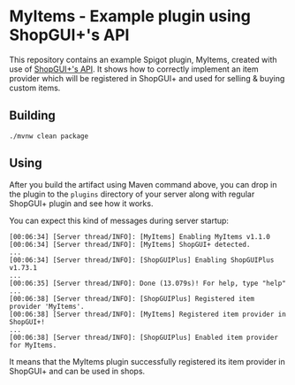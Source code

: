 # MyItems - Example plugin using ShopGUI+'s API
This repository contains an example Spigot plugin, MyItems, created with use of [ShopGUI+'s API](https://github.com/brcdev-minecraft/shopgui-api).
It shows how to correctly implement an item provider which will be registered in ShopGUI+ and used for selling & 
buying custom items.

## Building
```
./mvnw clean package
```

## Using
After you build the artifact using Maven command above, you can drop in the plugin to the `plugins` directory of your server along with regular ShopGUI+ plugin and see how it works.

You can expect this kind of messages during server startup:
```
[00:06:34] [Server thread/INFO]: [MyItems] Enabling MyItems v1.1.0
[00:06:34] [Server thread/INFO]: [MyItems] ShopGUI+ detected.
...
[00:06:34] [Server thread/INFO]: [ShopGUIPlus] Enabling ShopGUIPlus v1.73.1
...
[00:06:35] [Server thread/INFO]: Done (13.079s)! For help, type "help"
...
[00:06:38] [Server thread/INFO]: [ShopGUIPlus] Registered item provider 'MyItems'.
[00:06:38] [Server thread/INFO]: [MyItems] Registered item provider in ShopGUI+!
...
[00:06:38] [Server thread/INFO]: [ShopGUIPlus] Enabled item provider for MyItems.
```

It means that the MyItems plugin successfully registered its item provider in ShopGUI+ and can be used in shops.